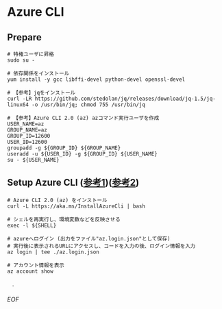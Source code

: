 # Azure CLI

## Prepare

    # 特権ユーザに昇格
    sudo su -
    
    # 依存関係をインストール
    yum install -y gcc libffi-devel python-devel openssl-devel
    
    # 【参考】jqをインストール
    curl -LR https://github.com/stedolan/jq/releases/download/jq-1.5/jq-linux64 -o /usr/bin/jq; chmod 755 /usr/bin/jq
    
    # 【参考】Azure CLI 2.0 (az) azコマンド実行ユーザを作成
    USER_NAME=az
    GROUP_NAME=az
    GROUP_ID=12600
    USER_ID=12600
    groupadd -g ${GROUP_ID} ${GROUP_NAME}
    useradd -u ${USER_ID} -g ${GROUP_ID} ${USER_NAME}
    su - ${USER_NAME}


## Setup Azure CLI ([参考1](https://docs.microsoft.com/ja-jp/cli/azure/install-azure-cli))([参考2](ttps://docs.microsoft.com/en-us/cli/azure/get-started-with-azure-cli))

    # Azure CLI 2.0 (az) をインストール
    curl -L https://aka.ms/InstallAzureCli | bash
    
    # シェルを再実行し、環境変数などを反映させる
    exec -l ${SHELL}
    
    # azureへログイン (出力をファイル"az.login.json"として保存)
    # 実行後に表示されるURLにアクセスし、コードを入力の後、ログイン情報を入力
    az login | tee ./az.login.json
    
    # アカウント情報を表示
    az account show
    
    
    
    
    
    
    
    
    
    
    
    
    
    
    
    
    
    .

###### EOF
